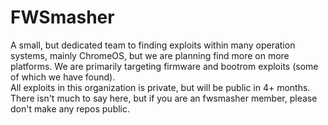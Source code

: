 # FWSmasher
A small, but dedicated team to finding exploits within many operation systems, mainly ChromeOS, but we are planning find more on more platforms. We are primarily targeting firmware and bootrom exploits (some of which we have found).  
All exploits in this organization is private, but will be public in 4+ months. There isn't much to say here, but if you are an fwsmasher member, please don't make any repos public.  
